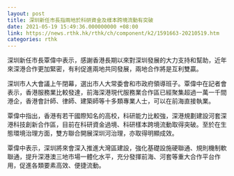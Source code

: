 ```yaml
---
layout: post
title: 深圳新任市長指兩地於科研資金及樣本跨境流動有突破
date: 2021-05-19 15:49:36.000000000 +08:00
link: https://news.rthk.hk/rthk/ch/component/k2/1591663-20210519.htm
categories: rthk
---
```


深圳新任市長覃偉中表示，感謝香港長期以來對深圳發展的大力支持和幫助，近年來深港合作更加緊密，有利促進兩地共同發展，兩地合作將是互利雙贏。

深圳市人大會議上午閉幕，選出市人大常委會和市政府領導班子。覃偉中在記者會表示，香港服務業比較發達，前海深港現代服務業合作區已經聚集超過一萬一千間港企，香港會計師、律師、建築師等十多類專業人士，可以在前海直接執業。

覃偉中指出，香港有若干國際知名的高校，科研能力比較強，深港規劃建設河套深港科技創新合作區，目前在科研資金過境、科研樣本跨境流動取得突破。至於在生態環境治理方面，雙方聯合開展深圳河治理，亦取得明顯成效。

覃偉中表示，深圳將來會深入推進大灣區建設，強化基礎設施硬聯通、規則機制軟聯通，提升深港澳三地市場一體化水平，充分發揮前海、河套等重大合作平台作用，促進各類要素高效、便捷流動。
